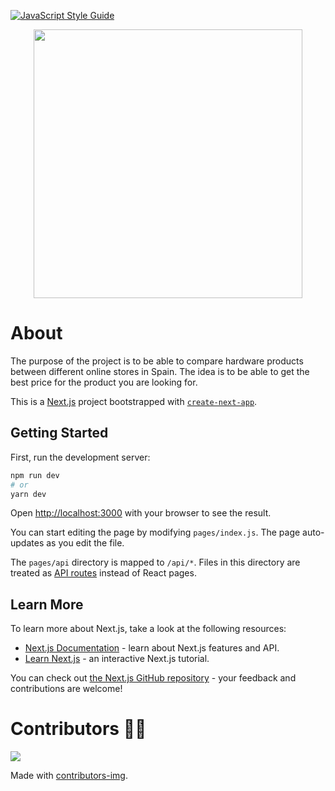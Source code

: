 [![JavaScript Style Guide](https://img.shields.io/badge/code_style-standard-brightgreen.svg)](https://standardjs.com)
<p align="center" >
  <img src="./public/logo-s.png" align="center" width="430" />
</p>

# About
The purpose of the project is to be able to compare hardware products between different online stores in Spain. The idea is to be able to get the best price for the product you are looking for.


This is a [Next.js](https://nextjs.org/) project bootstrapped with [`create-next-app`](https://github.com/vercel/next.js/tree/canary/packages/create-next-app).

## Getting Started

First, run the development server:

```bash
npm run dev
# or
yarn dev
```

Open [http://localhost:3000](http://localhost:3000) with your browser to see the result.

You can start editing the page by modifying `pages/index.js`. The page auto-updates as you edit the file.

The `pages/api` directory is mapped to `/api/*`. Files in this directory are treated as [API routes](https://nextjs.org/docs/api-routes/introduction) instead of React pages.

## Learn More

To learn more about Next.js, take a look at the following resources:

- [Next.js Documentation](https://nextjs.org/docs) - learn about Next.js features and API.
- [Learn Next.js](https://nextjs.org/learn) - an interactive Next.js tutorial.

You can check out [the Next.js GitHub repository](https://github.com/vercel/next.js/) - your feedback and contributions are welcome!

# Contributors 💪👏
<a href="https://github.com/sanchis/madhardware/graphs/contributors" >
  <img src="https://contrib.rocks/image?repo=sanchis/madhardware"  />
</a>

Made with [contributors-img](https://contrib.rocks).
